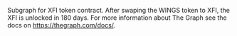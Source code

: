 Subgraph for XFI token contract. After swaping the WINGS token to XFI, the XFI is unlocked in 180 days.
For more information about The Graph see the docs on https://thegraph.com/docs/.
